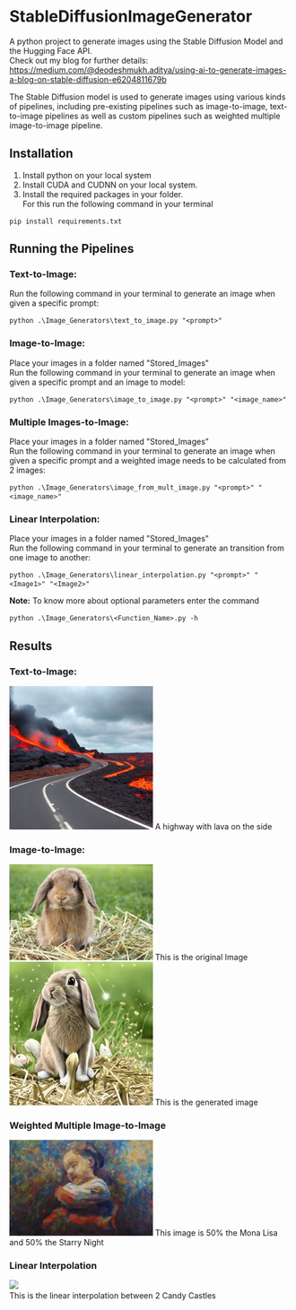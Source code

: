 # StableDiffusionImageGenerator
A python project to generate images using the Stable Diffusion Model and the Hugging Face API. <br>
Check out my blog for further details: <br>
https://medium.com/@deodeshmukh.aditya/using-ai-to-generate-images-a-blog-on-stable-diffusion-e6204811679b

The Stable Diffusion model is used to generate images using various kinds of pipelines, including pre-existing pipelines such as image-to-image, text-to-image pipelines as well as custom pipelines such as weighted multiple image-to-image pipeline. <br>
## Installation
1. Install python on your local system
2. Install CUDA and CUDNN on your local system.
3. Install the required packages in your folder. <br>
For this run the following command in your terminal
```
pip install requirements.txt
```
## Running the Pipelines

### Text-to-Image:
Run the following command in your terminal to generate an image when given a specific prompt:
```
python .\Image_Generators\text_to_image.py "<prompt>"
```
### Image-to-Image:
Place your images in a folder named "Stored_Images" <br>
Run the following command in your terminal to generate an image when given a specific prompt and an image to model:
```
python .\Image_Generators\image_to_image.py "<prompt>" "<image_name>"
```
### Multiple Images-to-Image:
Place your images in a folder named "Stored_Images" <br>
Run the following command in your terminal to generate an image when given a specific prompt and a weighted image needs to be calculated from 2 images:
```
python .\Image_Generators\image_from_mult_image.py "<prompt>" "<image_name>"
```
### Linear Interpolation:
Place your images in a folder named "Stored_Images" <br>
Run the following command in your terminal to generate an transition from one image to another:
```
python .\Image_Generators\linear_interpolation.py "<prompt>" "<Image1>" "<Image2>" 
```
<b>Note:</b> To know more about optional parameters enter the command
```
python .\Image_Generators\<Function_Name>.py -h
```
## Results
### Text-to-Image:
<img src="Assets/text-to-image.png" width="256" title="hover text" >
A highway with lava on the side

### Image-to-Image:
<img src="Assets/rabbit.jpg" width="256" title="hover text" >
This is the original Image
<img src="Assets/image-to-image.png" width="256" title="hover text" >
This is the generated image

### Weighted Multiple Image-to-Image
<img src="Assets/Image_weighted.png" width="256" title="hover text" >
This image is 50% the Mona Lisa and 50% the Starry Night

### Linear Interpolation
![](https://github.com/AdityaDeodeshmukh/StableDiffusionImageGenerator/blob/master/Assets/interpolation.gif) <br>
This is the linear interpolation between 2 Candy Castles
